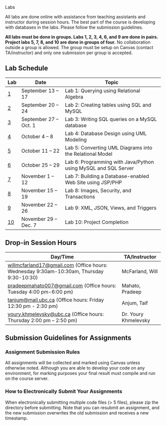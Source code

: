  Labs

All labs are done online with assistance from teaching assistants and instructor during session hours. The best part of the course is developing with databases in the labs. Please follow the submission guidelines.

**All labs must be done in groups. Labs 1, 2, 3, 4, 6, and 9 are done in pairs. Project labs 5, 7, 8, and 10 are done in groups of four.** No collaboration outside a group is allowed. The group must be setup on Canvas (contact TA/instructor) and only one submission per group is accepted.

## Lab Schedule
|  Lab  |  Date  |  Topic  |
|----|------|-------|
| [1](lab1) | September 13 – 17 | Lab 1: Querying using Relational Algebra |
| [2](lab2) | September 20 – 24 | Lab 2: Creating tables using SQL and MySQL |
| [3](lab3) | September 27 – Oct. 1 | Lab 3: Writing SQL queries on a MySQL database |
| [4](lab4) | October 4 – 8 | Lab 4: Database Design using UML Modeling |
| [5](lab5) | October 11 – 22 | Lab 5: Converting UML Diagrams into the Relational Model |
| [6](lab6) | October 25 – 29 | Lab 6: Programming with Java/Python using MySQL and SQL Server |
| [7](lab7) | November 1 – 12 | Lab 7: Building a Database-enabled Web Site using JSP/PHP |
| [8](lab8) | November 15 – 19 | Lab 8: Images, Security, and Transactions |
| [9](lab9) | November 22 – 26 | Lab 9: XML, JSON, Views, and Triggers |
| [10](lab10) | November 29 – Dec. 7 | Lab 10: Project Completion |

## Drop-in Session Hours
| Day/Time |  TA/Instructor |
|----------|----------------|
| willmcfarland17@gmail.com (Office hours:   Wednesday 9:30am-10:30am, Thursday 9:30-10:30) | McFarland, Will  |
| pradeepmahato007@gmail.com (Office hours:  Tuesday 4:00 pm-6:00 pm) | Mahato, Pradeep   |
| tanjum@mail.ubc.ca (Office hours:  Friday 12:30 pm - 2:30 pm) | Anjum, Taif |
| youry.khmelevsky@ubc.ca (Office hours: Thursday 2:00 pm – 2:50 pm) | Dr. Youry Khmelevsky |

## Submission Guidelines for Assignments

### Assignment Submission Rules
All assignments will be collected and marked using Canvas unless otherwise noted.
Although you are able to develop your code on any environment, for marking purposes your final result must compile and run on the course server.

### How to Electronically Submit Your Assignments
When electronically submitting multiple code files (> 5 files), please zip the directory before submitting.
Note that you can resubmit an assignment, and the new submission overwrites the old submission and receives a new timestamp.
